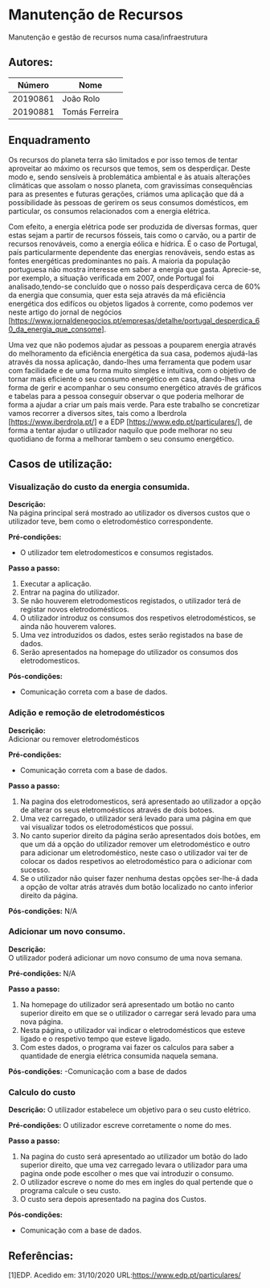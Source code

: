 # Manutenção de Recursos
Manutenção e gestão de recursos numa casa/infraestrutura

## Autores:

| Número | Nome |
|--------|------|
|  20190861  | João Rolo |
|  20190881  | Tomás Ferreira |

## Enquadramento

Os recursos do planeta terra são limitados e por isso temos de tentar aproveitar ao máximo os recursos que temos, sem os desperdiçar. Deste modo e, sendo sensíveis à problemática ambiental e às atuais alterações climáticas que assolam o nosso planeta, com gravissímas consequências para as presentes e futuras gerações, criámos uma aplicação que dá a possibilidade às pessoas de gerirem os seus consumos domésticos, em particular, os consumos relacionados com a energia elétrica.

Com efeito, a energia elétrica pode ser produzida de diversas formas, quer estas sejam a partir de recursos fósseis, tais como o carvão, ou a partir de recursos renováveis, como a energia eólica e hídrica. É o caso de Portugal, país particularmente dependente das energias renováveis, sendo estas as fontes energéticas predominantes no país. A maioria da população portuguesa não mostra interesse em saber a energia que gasta. Aprecie-se, por exemplo, a situação verificada em 2007, onde Portugal foi analisado,tendo-se concluído que o nosso país desperdiçava cerca de 60% da energia que consumia, quer esta seja através da má eficiência energética dos edifícos ou objetos ligados à corrente, como podemos ver neste artigo do jornal de negócios [https://www.jornaldenegocios.pt/empresas/detalhe/portugal_desperdica_60_da_energia_que_consome].

Uma vez que não podemos ajudar as pessoas a pouparem energia através do melhoramento da eficiência energética da sua casa, podemos ajudá-las através da nossa aplicação, dando-lhes uma ferramenta que podem usar com facilidade e de uma forma muito simples e intuitiva, com o objetivo de tornar mais eficiente o seu consumo energético em casa, dando-lhes uma forma de gerir e acompanhar o seu consumo energético através de gráficos e tabelas para a pessoa conseguir observar o que poderia melhorar de forma a ajudar a criar um país mais verde.
Para este trabalho se concretizar vamos recorrer a diversos sites, tais como a Iberdrola [https://www.iberdrola.pt/] e a EDP [https://www.edp.pt/particulares/], de forma a tentar ajudar o utilizador naquilo que pode melhorar no seu quotidiano de forma a melhorar tambem o seu consumo energético.


## Casos de utilização:

### Visualização do custo da energia consumida.
**Descrição:** \
Na página principal será mostrado ao utilizador os diversos custos que o utilizador teve, bem como o eletrodoméstico correspondente.

**Pré-condições:**
- O utilizador tem eletrodomesticos e consumos registados.

**Passo a passo:**
1. Executar a aplicação.   
2. Entrar na pagina do utilizador.
3. Se não houverem eletrodomesticos registados, o utilizador terá de registar novos eletrodomésticos.
4. O utilizador introduz os consumos dos respetivos eletrodomésticos, se ainda não houverem valores.
5. Uma vez introduzidos os dados, estes serão registados na base de dados.
6. Serão apresentados na homepage do utilizador os consumos dos eletrodomesticos.

**Pós-condições:**
- Comunicação correta com a base de dados.

### Adição e remoção de eletrodomésticos
**Descrição:** \
Adicionar ou remover eletrodomésticos

**Pré-condições:**
- Comunicação correta com a base de dados.

**Passo a passo:**
1. Na pagina dos eletrodomesticos, será apresentado ao utilizador a opção de alterar os seus eletromoésticos através de dois botoes.
2. Uma vez carregado, o utilizador será levado para uma página em que vai visualizar todos os eletrodomésticos que possui.
3. No canto superior direito da página serão apresentados dois botões, em que um dá a opção do utilizador remover um eletrodoméstico e outro para adicionar um eletrodoméstico, neste caso o utilizador vai ter de colocar os dados respetivos ao eletrodoméstico para o adicionar com sucesso.
4. Se o utilizador não quiser fazer nenhuma destas opções ser-lhe-á dada a opção de voltar atrás através dum botão localizado no canto inferior direito da página.

**Pós-condições:**
N/A

### Adicionar um novo consumo.
**Descrição:** \
O utilizador poderá adicionar um novo consumo de uma nova semana.

**Pré-condições:**
N/A

**Passo a passo:**
1. Na homepage do utilizador será apresentado um botão no canto superior direito em que se o utilizador o carregar será levado para uma nova página.
2. Nesta página, o utilizador vai indicar o eletrodomésticos que esteve ligado e o respetivo tempo que esteve ligado.
3. Com estes dados, o programa vai fazer os calculos para saber a quantidade de energia elétrica consumida naquela semana.


**Pós-condições:**
-Comunicação com a base de dados

### Calculo do custo
**Descrição:** O utilizador estabelece um objetivo para o seu custo elétrico.

**Pré-condições:**
O utilizador escreve corretamente o nome do mes.

**Passo a passo:**
1. Na pagina do custo será apresentado ao utilizador um botão do lado superior direito, que uma vez carregado levara o utilizador para uma pagina onde pode escolher o mes que vai introduzir o consumo.
2. O utilizador escreve o nome do mes em ingles do qual pertende que o programa calcule o seu custo.
3. O custo sera depois apresentado na pagina dos Custos.

**Pós-condições:**
- Comunicação com a base de dados.


## Referências:
[1]EDP. Acedido em: 31/10/2020 URL:https://www.edp.pt/particulares/
